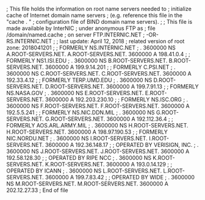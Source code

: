 ;       This file holds the information on root name servers needed to 
;       initialize cache of Internet domain name servers
;       (e.g. reference this file in the "cache  .  <file>"
;       configuration file of BIND domain name servers). 
; 
;       This file is made available by InterNIC 
;       under anonymous FTP as
;           file                /domain/named.cache 
;           on server           FTP.INTERNIC.NET
;       -OR-                    RS.INTERNIC.NET
; 
;       last update:     April 12, 2018 
;       related version of root zone:     2018041201
; 
; FORMERLY NS.INTERNIC.NET 
;
.                        3600000      NS    A.ROOT-SERVERS.NET.
A.ROOT-SERVERS.NET.      3600000      A     198.41.0.4
; 
; FORMERLY NS1.ISI.EDU 
;
.                        3600000      NS    B.ROOT-SERVERS.NET.
B.ROOT-SERVERS.NET.      3600000      A     199.9.14.201
; 
; FORMERLY C.PSI.NET 
;
.                        3600000      NS    C.ROOT-SERVERS.NET.
C.ROOT-SERVERS.NET.      3600000      A     192.33.4.12
; 
; FORMERLY TERP.UMD.EDU 
;
.                        3600000      NS    D.ROOT-SERVERS.NET.
D.ROOT-SERVERS.NET.      3600000      A     199.7.91.13
; 
; FORMERLY NS.NASA.GOV
;
.                        3600000      NS    E.ROOT-SERVERS.NET.
E.ROOT-SERVERS.NET.      3600000      A     192.203.230.10
; 
; FORMERLY NS.ISC.ORG
;
.                        3600000      NS    F.ROOT-SERVERS.NET.
F.ROOT-SERVERS.NET.      3600000      A     192.5.5.241
; 
; FORMERLY NS.NIC.DDN.MIL
;
.                        3600000      NS    G.ROOT-SERVERS.NET.
G.ROOT-SERVERS.NET.      3600000      A     192.112.36.4
; 
; FORMERLY AOS.ARL.ARMY.MIL
;
.                        3600000      NS    H.ROOT-SERVERS.NET.
H.ROOT-SERVERS.NET.      3600000      A     198.97.190.53
; 
; FORMERLY NIC.NORDU.NET
;
.                        3600000      NS    I.ROOT-SERVERS.NET.
I.ROOT-SERVERS.NET.      3600000      A     192.36.148.17
; 
; OPERATED BY VERISIGN, INC.
;
.                        3600000      NS    J.ROOT-SERVERS.NET.
J.ROOT-SERVERS.NET.      3600000      A     192.58.128.30
; 
; OPERATED BY RIPE NCC
;
.                        3600000      NS    K.ROOT-SERVERS.NET.
K.ROOT-SERVERS.NET.      3600000      A     193.0.14.129
; 
; OPERATED BY ICANN
;
.                        3600000      NS    L.ROOT-SERVERS.NET.
L.ROOT-SERVERS.NET.      3600000      A     199.7.83.42
; 
; OPERATED BY WIDE
;
.                        3600000      NS    M.ROOT-SERVERS.NET.
M.ROOT-SERVERS.NET.      3600000      A     202.12.27.33
; End of file
